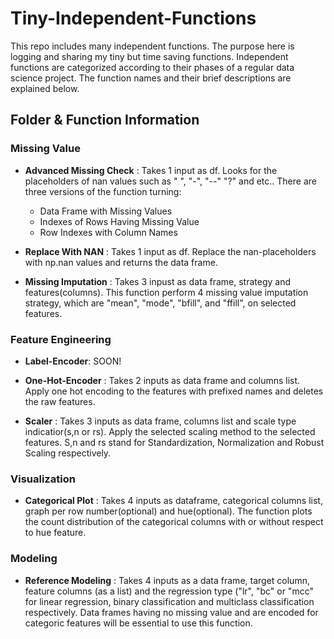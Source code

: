 # Tiny-Independent-Functions
This repo includes many independent functions. The purpose here is logging and sharing my tiny but time saving functions. 
Independent functions are categorized according to their phases of a regular data science project.
The function names and their brief descriptions are explained below.

## Folder & Function Information

### Missing Value

- **Advanced Missing Check** : Takes 1 input as df. Looks for the placeholders of nan values such as " ", "-", "--" "?" and etc.. There are three versions of the function turning:
  - Data Frame with Missing Values
  - Indexes of Rows Having Missing Value
  - Row Indexes with Column Names
 
- **Replace With NAN** : Takes 1 input as df. Replace the nan-placeholders with np.nan values and returns the data frame.

- **Missing Imputation** : Takes 3 inpust as data frame, strategy and features(columns). This function perform 4 missing value imputation strategy, which are "mean", "mode", "bfill", and "ffill", on selected features. 

### Feature Engineering

- **Label-Encoder**: SOON!

- **One-Hot-Encoder** : Takes 2 inputs as data frame and columns list. Apply one hot encoding to the features with prefixed names and deletes the raw features.

- **Scaler** : Takes 3 inputs as data frame, columns list and scale type indicatior(s,n or rs). Apply the selected scaling method to the selected features. S,n and rs stand for Standardization, Normalization and Robust Scaling respectively.

### Visualization

- **Categorical Plot** : Takes 4 inputs as dataframe, categorical columns list, graph per row number(optional) and hue(optional). The function plots the count distribution of the categorical columns with or without respect to hue feature.

### Modeling

- **Reference Modeling** : Takes 4 inputs as a data frame, target column, feature columns (as a list) and the regression type ("lr", "bc" or "mcc" for linear regression, binary classification and multiclass classification respectively. Data frames having no missing value and are encoded for categoric features will be essential to use this function.
